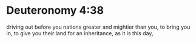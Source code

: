 # Deuteronomy 4:38

driving out before you nations greater and mightier than you, to bring you in, to give you their land for an inheritance, as it is this day,
